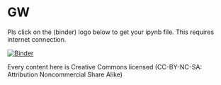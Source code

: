 # GW

Pls click on the (binder) logo below to get your ipynb file. This requires internet connection.

[![Binder](https://mybinder.org/badge_logo.svg)](https://mybinder.org/v2/gh/prabhasyadav/HSE/master/tree)


Every content here is Creative Commons licensed (CC-BY-NC-SA: Attribution Noncommercial Share Alike)

